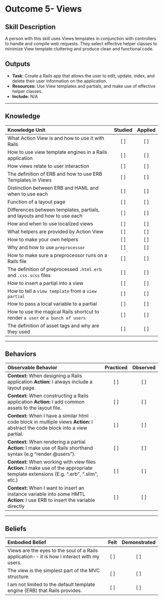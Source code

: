# Outcome 5- Views

Skill Description
----------
A person with this skill uses Views templates in conjunction with controllers to handle and compile web requests. They select effective helper classes to minimize View template cluttering and produce clean and functional code. 

Outputs
----------
- **Task:** Create a Rails app that allows the user to edit, update, index, and delete their user information on the application.
- **Resources:** Use View templates and partials, and make use of effective helper classes. 
- **Include:** N/A

----------

## **Knowledge**


| Knowledge Unit   |      Studied      | Applied |
|:-------------|:------------------:|:--------:|
| What Action View is and how to use it with Rails | [ ] | [ ]  |
| How to use view template engines in a Rails application | [ ] | [ ]  |
| How views relate to user interaction | [ ] | [ ]  |
| The definition of ERB and how to use ERB Templates in Views | [ ] | [ ]  |
| Distinction between ERB and HAML and when to use each | [ ] | [ ]  |
| Function of a layout page | [ ] | [ ]  |
| Differences between templates, partials, and layouts and how to use each | [ ] | [ ]  |
| How and when to use localized views | [ ] | [ ]  |
| What helpers are provided by Action View | [ ] | [ ]  |
| How to make your own helpers | [ ] | [ ]  |
| Why and how to use `preprocessor` | [ ] | [ ]  |
| How to make sure a preprocessor runs on a Rails file | [ ] | [ ]  |
| The definition of preprocessed `.html.erb ` and  `.css.scss` files | [ ] | [ ]  |
| How to insert a partial into a view | [ ] | [ ]  |
| How to tell a `view template` from a `view partial` | [ ] | [ ]  |
| How to pass a local variable to a partial | [ ] | [ ]  |
| How to use the magical Rails shortcut to render `a user` or `a bunch of users` | [ ] | [ ]  |
| The definition of asset tags and why are they used | [ ] | [ ]  |

----------

## **Behaviors**


| Observable Behavior   |      Practiced      | Observed |
|:-------------|:------------------:|:--------:|
| **Context:** When designing a Rails application **Action:** I always include a layout page. | [ ] | [ ]  |
| **Context:** When constructing a Rails application **Action:** I add common assets to the layout file. | [ ] | [ ]  |
| **Context:** When I have a similar html code block in multiple views **Action:** I abstract the code block into a view partial. | [ ] | [ ]  |
| **Context:** When rendering a partial **Action:** I make use of Rails shorthand syntax (e.g “render @users”). | [ ] | [ ]  |
| **Context:** When working with view files **Action:** I make use of the appropriate template extensions (E.g. “.erb”, “.slim”, etc.) | [ ] | [ ]  |
| **Context:** When I want to insert an instance variable into some HMTL **Action:** I use ERB to insert the variable directly | [ ] | [ ]  |



----------

## **Beliefs**


| Embodied Belief   |      Felt      | Demonstrated |
|:-------------|:------------------:|:--------:|
| Views are the eyes to the soul of a Rails application-- it is how I interact with my users. | [ ] | [ ]  |
| The view is the simplest part of the MVC structure. | [ ] | [ ]  |
| I am not limited to the default template engine (ERB) that Rails provides. | [ ] | [ ]  |
